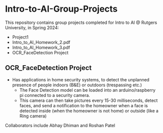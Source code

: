 # Intro-to-AI-Group-Projects

This repository contains group projects completed for Intro to AI @ Rutgers University, in Spring 2024:

* Project1
* Intro_to_AI_Homework_2.pdf
* Intro_to_AI_Homework_3.pdf
* OCR_FaceDetection Project
## OCR_FaceDetection Project
* Has applications in home security systems, to detect the unplanned presence of people indoors (B&E) or outdoors (trespassing etc.)
  - The Face Detection model can be loaded into an arduino/raspberry pi connected to a security camera.
  - This camera can then take pictures every 15-30 milliseconds, detect faces, and send a notification to the homeowner when a face is detected inside (when the homeowner is not home) or outside (like a Ring camera)

Collaborators include Abhay Dhiman and Roshan Patel
